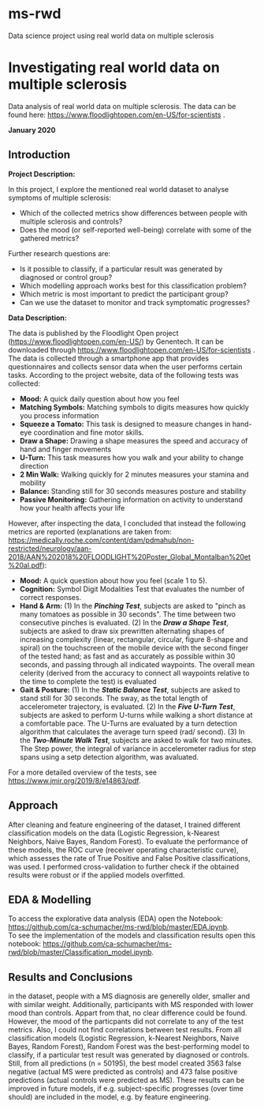 # ms-rwd
Data science project using real world data on multiple sclerosis


# Investigating real world data on multiple sclerosis

Data analysis of real world data on multiple sclerosis.
The data can be found here: https://www.floodlightopen.com/en-US/for-scientists .

**January 2020**

## Introduction

**Project Description:**

In this project, I explore the mentioned real world dataset to analyse symptoms of multiple sclerosis:
* Which of the collected metrics show differences between people with multiple sclerosis and controls?
* Does the mood (or self-reported well-being) correlate with some of the gathered metrics?

Further research questions are:
* Is it possible to classify, if a particular result was generated by diagnosed or control group?
* Which modelling approach works best for this classification problem?
* Which metric is most important to predict the participant group?
* Can we use the dataset to monitor and track symptomatic progresses?

**Data Description:** 

The data is published by the Floodlight Open project (https://www.floodlightopen.com/en-US/) by Genentech. It can be downloaded through https://www.floodlightopen.com/en-US/for-scientists . The data is collected through a smartphone app that provides questionnaires and collects sensor data when the user performs certain tasks.
According to the project website, data of the following tests was collected:
* **Mood:** A quick daily question about how you feel
* **Matching Symbols:** Matching symbols to digits measures how quickly you process information 
* **Squeeze a Tomato:** This task is designed to measure changes in hand-eye coordination and fine motor skills.
* **Draw a Shape:** Drawing a shape measures the speed and accuracy of hand and finger movements
* **U-Turn:** This task measures how you walk and your ability to change direction
* **2 Min Walk:** Walking quickly for 2 minutes measures your stamina and mobility
* **Balance:** Standing still for 30 seconds measures posture and stability
* **Passive Monitoring:** Gathering information on activity to understand how your health affects your life

However, after inspecting the data, I concluded that instead the following metrics are reported (explanations are taken from: https://medically.roche.com/content/dam/pdmahub/non-restricted/neurology/aan-2018/AAN%202018%20FLOODLIGHT%20Poster_Global_Montalban%20et%20al.pdf):

* **Mood:** A quick question about how you feel (scale 1 to 5).
* **Cognition:** Symbol Digit Modalities Test that evaluates the number of correct responses.
* **Hand & Arm:** (1) In the **_Pinching Test_**, subjects are asked to "pinch as many tomatoes as possible in 30 seconds". The time between two consecutive pinches is evaluated. (2) In the **_Draw a Shape Test_**, subjects are asked to draw six prewritten alternating shapes of increasing complexity (linear, rectangular, circular, figure 8-shape and spiral) on the touchscreen of the mobile device with the second finger of the tested hand; as fast and as accurately as possible within 30 seconds, and passing through all indicated waypoints. The overall mean celerity (derived from the accuracy to connect all waypoints relative to the time to complete the test) is evaluated
* **Gait & Posture:** (1) In the **_Static Balance Test_**, subjects are asked to stand still for 30 seconds. The sway, as the total length of accelerometer trajectory, is evaluated. (2) In the **_Five U-Turn Test_**, subjects are asked to perform U-turns while walking a short distance at a comfortable pace. The U-Turns are evaluated by a turn detection algorithm that calculates the average turn speed (rad/ second). (3) In the **_Two-Minute Walk Test_**, subjects are asked to walk for two minutes. The Step power, the integral of variance in accelerometer radius for step spans using a setp detection algorithm, was avaluated. 

For a more detailed overview of the tests, see https://www.jmir.org/2019/8/e14863/pdf.

## Approach
After cleaning and feature engineering of the dataset, I trained different classification models on the data (Logistic Regression, k-Nearest Neighbors, Naive Bayes, Random Forest). To evaluate the performance of these models, the ROC curve (receiver operating characteristic curve), which assesses the rate of True Positive and False Positive classifications, was used. I performed cross-validation to further check if the obtained results were robust or if the applied models overfitted. 

## EDA & Modelling
To access the explorative data analysis (EDA) open the Notebook: https://github.com/ca-schumacher/ms-rwd/blob/master/EDA.ipynb.  
To see the implementation of the models and classification results open this notebook: https://github.com/ca-schumacher/ms-rwd/blob/master/Classification_model.ipynb.

## Results and Conclusions
in the dataset, people with a MS diagnosis are generelly older, smaller and with similar weight. Additionally, participants with MS responded with lower mood than controls. Appart from that, no clear difference could be found. However, the mood of the particpants did not correlate to any of the test metrics. Also, I could not find correlations between test results. 
From all classification models (Logistic Regression, k-Nearest Neighbors, Naive Bayes, Random Forest), Random Forest was the best-performing model to classify, if a particular test result was generated by diagnosed or controls. Still, from all predictions (n = 50195), the best model created 3563 false negative (actual MS were predicted as controls) and 473 false positive predictions (actual controls were predicted as MS). These results can be improved in future models, if e.g. subject-specific progresses (over time should) are included in the model, e.g. by feature engineering. 

